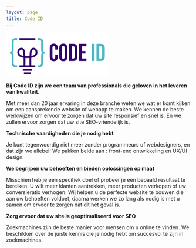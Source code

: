 ```yaml
---
layout: page 
title: Code ID
---
```



![Code ID](assets/codeid.svg)

**Bij Code ID zijn we een team van professionals die geloven in het leveren van kwaliteit.**

Met meer dan 20 jaar ervaring in deze branche weten we wat er komt kijken om een aansprekende website of webapp te maken. We kennen de beste werkwijzen om ervoor te zorgen dat uw site responsief en snel is. En we zullen ervoor zorgen dat uw site SEO-vriendelijk is.

**Technische vaardigheden die je nodig hebt**

Je kunt tegenwoordig niet meer zonder programmeurs of webdesigners, en dat zijn we allebei! We pakken beide aan : front-end ontwikkeling en UX/UI design.

**We begrijpen uw behoeften en bieden oplossingen op maat**

Misschien heb je een specifiek doel of probeer je een bepaald resultaat te bereiken. U wilt meer klanten aantrekken, meer producten verkopen of uw conversieratio verhogen. Wij helpen u de perfecte website te bouwen die aan uw behoeften voldoet, daarna werken we zo lang als nodig is met u samen om ervoor te zorgen dat dit het geval is.

**Zorg ervoor dat uw site is geoptimaliseerd voor SEO**

Zoekmachines zijn de beste manier voor mensen om u online te vinden. We beschikken over de juiste kennis die je nodig hebt om succesvol te zijn in zoekmachines.
